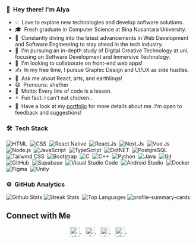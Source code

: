 ### 👋 &nbsp;Hey there! I'm Alya

- 💡 &nbsp;Love to explore new technologies and develop software solutions.
- 🎓 &nbsp;Fresh graduate in Computer Science at Bina Nusantara University.
- 🌱 &nbsp;Constantly diving into the latest advancements in Web Development and Software Engineering to stay ahead in the tech industry.
- 🔭 &nbsp;I'm pursuing an in-depth study of Digital Creative Technology at uni, focusing on Software Development and Immersive Technology.
- 👯 &nbsp;I'm looking to collaborate on front-end web apps!
- ✍️ &nbsp;In my free time, I pursue Graphic Design and UI/UX as side hustles.
- 💬 &nbsp;Ask me about React, arts, and earthlings!
- 😄 &nbsp;Pronouns: she/her
- 🌌 &nbsp;Motto: Every line of code is a lesson.
- ⚡ &nbsp;Fun fact: I can't eat chicken..
- 📄 &nbsp;Have a look at my [portfolio](https://alyadyh.github.io/) for more details about me. I'm open to feedback and suggestions!

### 🛠 &nbsp;Tech Stack
![HTML](https://img.shields.io/badge/-HTML-05122A?style=flat&logo=HTML5)&nbsp;
![CSS](https://img.shields.io/badge/-CSS-05122A?style=flat&logo=CSS&logoColor=1572B6)&nbsp;
![React Native](https://img.shields.io/badge/-React%20Native-05122A?style=flat&logo=react)&nbsp;
![React.Js](https://img.shields.io/badge/-React.Js-05122A?style=flat&logo=react)&nbsp;
![Next.Js](https://img.shields.io/badge/-Next.Js-05122A?style=flat&logo=next.js)&nbsp;
![Vue.Js](https://img.shields.io/badge/-Vue.Js-05122A?style=flat&logo=vue.js)&nbsp;
![Node.js](https://img.shields.io/badge/-Node.js-05122A?style=flat&logo=node.js)&nbsp;
![JavaScript](https://img.shields.io/badge/-JavaScript-05122A?style=flat&logo=javascript)&nbsp;
![TypeScript](https://img.shields.io/badge/-TypeScript-05122A?style=flat&logo=typescript)&nbsp;
![DotNET](https://img.shields.io/badge/-.NET-05122A?style=flat&logo=.net)&nbsp;
![PostgreSQL](https://img.shields.io/badge/-PostgreSQL-05122A?style=flat&logo=postgresql)&nbsp;
![Tailwind CSS](https://img.shields.io/badge/-Tailwind%20CSS-05122A?style=flat&logo=tailwind-css&logoColor=563D7C)&nbsp;
![Bootstrap](https://img.shields.io/badge/-Bootstrap-05122A?style=flat&logo=bootstrap&logoColor=563D7C)&nbsp;
![C](https://img.shields.io/badge/-C-05122A?style=flat&logo=C&logoColor=A8B9CC)&nbsp;
![C++](https://img.shields.io/badge/-C++-05122A?style=flat&logo=C%2B%2B&logoColor=00599C)&nbsp;
![Python](https://img.shields.io/badge/-Python-05122A?style=flat&logo=python)&nbsp;
![Java](https://img.shields.io/badge/-Java-05122A?style=flat&logo=java&logoColor=FFA518&logoWidth=20)&nbsp;
![Git](https://img.shields.io/badge/-Git-05122A?style=flat&logo=git)&nbsp;
![GitHub](https://img.shields.io/badge/-GitHub-05122A?style=flat&logo=github)&nbsp;
![Supabase](https://img.shields.io/badge/-Supabase-05122A?style=flat&logo=supabase)&nbsp;
![Visual Studio Code](https://img.shields.io/badge/-Visual%20Studio%20Code-05122A?style=flat&logo=visual-studio-code&logoColor=007ACC)&nbsp;
![Android Studio](https://img.shields.io/badge/-Android%20Studio-05122A?style=flat&logo=android-studio&logoColor=007ACC)&nbsp;
![Docker](https://img.shields.io/badge/-Docker-05122A?style=flat&logo=docker)&nbsp;
![Figma](https://img.shields.io/badge/-Figma-05122A?style=flat&logo=figma)&nbsp;
![Unity](https://img.shields.io/badge/-Unity-05122A?style=flat&logo=unity)&nbsp;

### ⚙️ &nbsp;GitHub Analytics
![Github Stats](https://github-readme-stats-eight-theta.vercel.app/api?username=alyadyh&show_icons=true&theme=radical&include_all_commits=true&count_private=true)
![Streak Stats](https://github-readme-streak-stats.herokuapp.com?user=alyadyh&theme=radical)&nbsp;
![Top Languages](https://github-readme-stats.vercel.app/api/top-langs/?username=alyadyh&langs_count=10&theme=transparent&layout=compact)
![profile-summary-cards](https://github-profile-summary-cards.vercel.app/api/cards/profile-details?username=alyadyh&theme=radical)
<!--![Top Langs](https://github-readme-stats.vercel.app/api/top-langs/?username=alyadyh&theme=radical)-->



## Connect with Me
<p align="center">
  <a href="mailto:alya.mdyh@gmail.com">
    <img align="center" alt="alyadyh | Gmail" width="26px" 
      src="https://www.vectorlogo.zone/logos/gmail/gmail-icon.svg" />
  </a> &nbsp;&nbsp;
  
  <a href="https://www.linkedin.com/in/alya-mardhiyyah/" target="_blank">
    <img align="center" alt="alyadyh | Linkedin" width="24px" 
      src="https://www.vectorlogo.zone/logos/linkedin/linkedin-icon.svg" />
  </a> &nbsp;&nbsp;
  
  <a href="https://www.instagram.com/alyadya_/" target="_blank">
    <img align="center" alt="alyadyh | Instagram" width="24px" 
      src="https://www.vectorlogo.zone/logos/instagram/instagram-icon.svg" />
  </a> &nbsp;&nbsp;
  
  <a href="https://profile-summary-for-github.herokuapp.com/user/alyadyh" target="_blank">
    <img align="center" alt="alyadyh | GitHub" width="26px" 
      src="https://upload.wikimedia.org/wikipedia/commons/thumb/a/ae/Github-desktop-logo-symbol.svg/1024px-Github-desktop-logo-symbol.svg.png" />
  </a> &nbsp;&nbsp;
</p>


